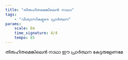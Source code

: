 ```yaml
---
title: "തിരുഹിതമെങ്കിലെൻ നാഥാ"
tags:
    - "വിശ്വാസികളുടെ പ്രാർത്ഥന"
params:
    scale: Em
    time_signature: 4/4
    tempo: 85
---
```

തിരുഹിതമെങ്കിലെൻ നാഥാ
ഈ പ്രാർത്ഥന കേട്ടരുളേണമേ
